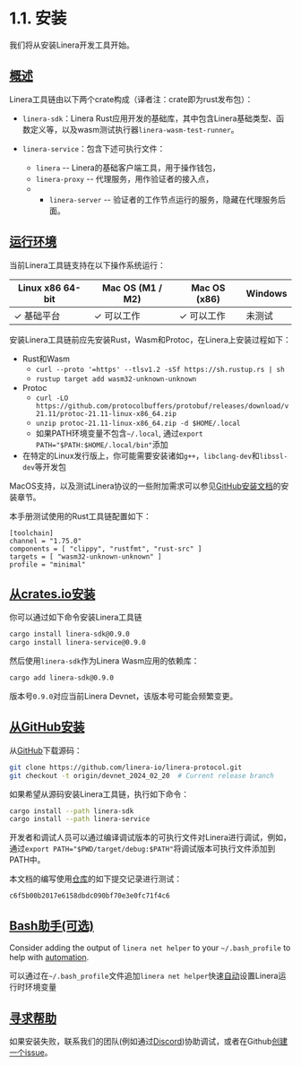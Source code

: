 # 1.1. 安装

我们将从安装Linera开发工具开始。

## [概述](https://linera-dev.respeer.ai/#/zh_CN/getting_started/installation?id=overview)

Linera工具链由以下两个crate构成（译者注：crate即为rust发布包）：

- `linera-sdk`：Linera Rust应用开发的基础库，其中包含Linera基础类型、函数定义等，以及wasm测试执行器`linera-wasm-test-runner`。

- `linera-service`：包含下述可执行文件：
  - `linera` -- Linera的基础客户端工具，用于操作钱包，
  - `linera-proxy` -- 代理服务，用作验证者的接入点，
  - - `linera-server` -- 验证者的工作节点运行的服务，隐藏在代理服务后面。

## [运行环境](https://linera-dev.respeer.ai/#/zh_CN/getting_started/installation?id=requirements)

当前Linera工具链支持在以下操作系统运行：

| Linux x86 64-bit | Mac OS (M1 / M2) | Mac OS (x86) | Windows  |
| ---------------- | ---------------- | ------------ | -------- |
| ✓ 基础平台  | ✓ 可以工作        | ✓ 可以工作    | 未测试 |

安装Linera工具链前应先安装Rust，Wasm和Protoc，在Linera上安装过程如下：

- Rust和Wasm
  - `curl --proto '=https' --tlsv1.2 -sSf https://sh.rustup.rs | sh`
  - `rustup target add wasm32-unknown-unknown`
- Protoc
  - `curl -LO https://github.com/protocolbuffers/protobuf/releases/download/v21.11/protoc-21.11-linux-x86_64.zip`
  - `unzip protoc-21.11-linux-x86_64.zip -d $HOME/.local`
  - 如果PATH环境变量不包含`~/.local`, 通过`export PATH="$PATH:$HOME/.local/bin"`添加
- 在特定的Linux发行版上，你可能需要安装诸如`g++`，`libclang-dev`和`libssl-dev`等开发包

MacOS支持，以及测试Linera协议的一些附加需求可以参见[GitHub安装文档](https://github.com/linera-io/linera-protocol/blob/main/INSTALL.md)的安装章节。

本手册测试使用的Rust工具链配置如下：

```text
[toolchain]
channel = "1.75.0"
components = [ "clippy", "rustfmt", "rust-src" ]
targets = [ "wasm32-unknown-unknown" ]
profile = "minimal"
```

## [从crates.io安装](https://linera-dev.respeer.ai/#/zh_CN/getting_started/installation?id=installing-from-cratesio)

你可以通过如下命令安装Linera工具链

```bash
cargo install linera-sdk@0.9.0
cargo install linera-service@0.9.0
```

然后使用`linera-sdk`作为Linera Wasm应用的依赖库：

```bash
cargo add linera-sdk@0.9.0
```

版本号`0.9.0`对应当前Linera Devnet，该版本号可能会频繁变更。

## [从GitHub安装](https://linera-dev.respeer.ai/#/zh_CN/getting_started/installation?id=installing-from-github)

从[GitHub](https://github.com/linera-io/linera-protocol)下载源码：

```bash
git clone https://github.com/linera-io/linera-protocol.git
git checkout -t origin/devnet_2024_02_20  # Current release branch
```

如果希望从源码安装Linera工具链，执行如下命令：

```bash
cargo install --path linera-sdk
cargo install --path linera-service
```

开发者和调试人员可以通过编译调试版本的可执行文件对Linera进行调试，例如，通过`export PATH="$PWD/target/debug:$PATH"`将调试版本可执行文件添加到PATH中。

本文档的编写使用[仓库](https://github.com/linera-io/linera-protocol)的如下提交记录进行测试：

```text
c6f5b00b2017e6158dbdc090bf70e3e0fc71f4c6
```

## [Bash助手(可选)](https://linera-dev.respeer.ai/#/zh_CN/getting_started/installation?id=bash-helper-optional)

Consider adding the output of `linera net helper` to your `~/.bash_profile` to help with [automation](https://linera-dev.respeer.ai/#/zh_CN/core_concepts/wallets?id=automation-in-bash).

可以通过在`~/.bash_profile`文件追加`linera net helper`快速[自动](https://linera-dev.respeer.ai/#/zh_CN/core_concepts/wallets?id=automation-in-bash)设置Linera运行时环境变量

## [寻求帮助](https://linera-dev.respeer.ai/#/zh_CN/getting_started/installation?id=getting-help)

如果安装失败，联系我们的团队(例如通过[Discord](https://discord.gg/linera))协助调试，或者在Github[创建一个issue](https://github.com/linera-io/linera-protocol/issues/new)。
